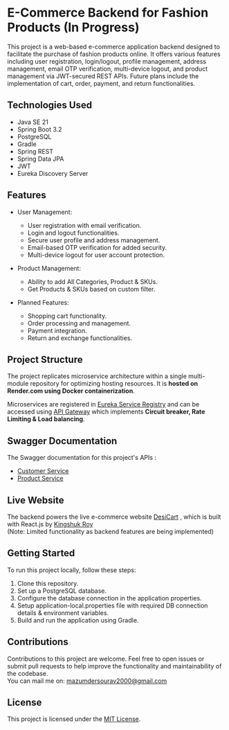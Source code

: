 # E-Commerce Backend for Fashion Products (In Progress)

This project is a web-based e-commerce application backend designed to facilitate the purchase of fashion products online. It offers various features including user registration, login/logout, profile management, address management, email OTP verification, multi-device logout, and product management via JWT-secured REST APIs. Future plans include the implementation of cart, order, payment, and return functionalities.

## Technologies Used

- Java SE 21
- Spring Boot 3.2
- PostgreSQL
- Gradle
- Spring REST
- Spring Data JPA
- JWT
- Eureka Discovery Server

 ## Features
 
- User Management:

  - User registration with email verification.
  - Login and logout functionalities.
  - Secure user profile and address management.
  - Email-based OTP verification for added security.
  - Multi-device logout for user account protection.
- Product Management:
  - Ability to add All Categories, Product & SKUs.
  - Get Products & SKUs based on custom filter.
- Planned Features:
  - Shopping cart functionality.
  - Order processing and management.
  - Payment integration.
  - Return and exchange functionalities.

## Project Structure

The project replicates microservice architecture within a single multi-module repository for optimizing hosting resources. It is **hosted on Render.com using Docker containerization**.

Microservices are registered in [Eureka Service Registry](https://github.com/Ecommerce-Application-Demo/service-registry)
and can be accessed using [API Gateway](https://github.com/Ecommerce-Application-Demo/api-gateway) which implements **Circuit breaker, Rate Limiting & Load balancing**.

## Swagger Documentation

The Swagger documentation for this project's APIs : 

- [Customer Service](https://ecommerce-backend-dev.onrender.com/user/swagger-ui/index.html)
- [Product Service](https://ecommerce-backend-dev.onrender.com/product/swagger-ui/index.html)

## Live Website

The backend powers the live e-commerce website [DesiCart](https://www.desicart.vercel.app) , which is built with React.js by [Kingshuk Roy](https://github.com/kingoroy)  
(Note: Limited functionality as backend features are being implemented)

## Getting Started

To run this project locally, follow these steps:

1. Clone this repository.
2. Set up a PostgreSQL database.
3. Configure the database connection in the application properties.
4. Setup application-local.properties file with required DB connection details & environment variables.
5. Build and run the application using Gradle.

## Contributions

Contributions to this project are welcome. Feel free to open issues or submit pull requests to help improve the functionality and maintainability of the codebase.  
You can mail me on: mazumdersourav2000@gmail.com

## License

This project is licensed under the [MIT License](LICENSE).
